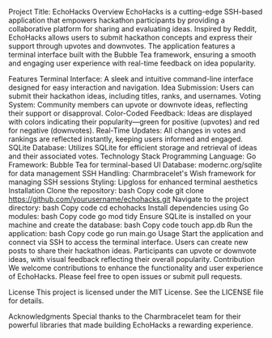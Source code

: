 Project Title: EchoHacks
Overview
EchoHacks is a cutting-edge SSH-based application that empowers hackathon participants by providing a collaborative platform for sharing and evaluating ideas. Inspired by Reddit, EchoHacks allows users to submit hackathon concepts and express their support through upvotes and downvotes. The application features a terminal interface built with the Bubble Tea framework, ensuring a smooth and engaging user experience with real-time feedback on idea popularity.

Features
Terminal Interface: A sleek and intuitive command-line interface designed for easy interaction and navigation.
Idea Submission: Users can submit their hackathon ideas, including titles, ranks, and usernames.
Voting System: Community members can upvote or downvote ideas, reflecting their support or disapproval.
Color-Coded Feedback: Ideas are displayed with colors indicating their popularity—green for positive (upvotes) and red for negative (downvotes).
Real-Time Updates: All changes in votes and rankings are reflected instantly, keeping users informed and engaged.
SQLite Database: Utilizes SQLite for efficient storage and retrieval of ideas and their associated votes.
Technology Stack
Programming Language: Go
Framework: Bubble Tea for terminal-based UI
Database: modernc.org/sqlite for data management
SSH Handling: Charmbracelet's Wish framework for managing SSH sessions
Styling: Lipgloss for enhanced terminal aesthetics
Installation
Clone the repository:
bash
Copy code
git clone https://github.com/yourusername/echohacks.git
Navigate to the project directory:
bash
Copy code
cd echohacks
Install dependencies using Go modules:
bash
Copy code
go mod tidy
Ensure SQLite is installed on your machine and create the database:
bash
Copy code
touch app.db
Run the application:
bash
Copy code
go run main.go
Usage
Start the application and connect via SSH to access the terminal interface.
Users can create new posts to share their hackathon ideas.
Participants can upvote or downvote ideas, with visual feedback reflecting their overall popularity.
Contribution
We welcome contributions to enhance the functionality and user experience of EchoHacks. Please feel free to open issues or submit pull requests.

License
This project is licensed under the MIT License. See the LICENSE file for details.

Acknowledgments
Special thanks to the Charmbracelet team for their powerful libraries that made building EchoHacks a rewarding experience.
